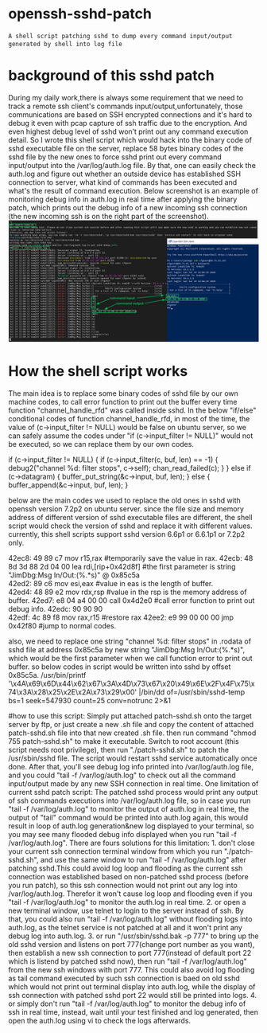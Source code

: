 # openssh-sshd-patch
    A shell script patching sshd to dump every command input/output generated by shell into log file
# background of this sshd patch
During my daily work,there is always some requirement that we need to track a remote ssh client's commands input/output,unfortunately, those communications are based on SSH encrypted connections and it's hard to debug it even with pcap capture of ssh traffic due to the encryption.
And even highest debug level of sshd won’t print out any command execution detail.
So I wrote this shell script which would hack into the binary code of sshd executable file on the server, replace 58 bytes binary codes of the sshd file by the new ones to force sshd print out every command input/output into the /var/log/auth.log file.
By that, one can easily check the auth.log and figure out whether an outside device has established SSH connection to server, what kind of commands has been executed and what's the result of command execution.
Below screenshot is an example of monitoring debug info in auth.log in real time after applying the binary patch, which prints out the debug info of a new incoming ssh connection (the new incoming ssh is on the right part of the screenshot).
    ![sample-output-of-patch-sshd](/images/patched-sshd-output.png)
# How the shell script works
The main idea is to replace some binary codes of sshd file by our own machine codes, to call error function to print out the buffer every time function "channel_handle_rfd" was called inside sshd.
In the below "if/else" conditional codes of function channel_handle_rfd, in most of the time, the value of (c->input_filter != NULL) would be false on ubuntu server, so we can safely assume the codes under "if (c->input_filter != NULL)" would not be executed, so we can replace them by our own codes.
>>>>>>>>>>>
if (c->input_filter != NULL) {
		if (c->input_filter(c, buf, len) == -1) {
			debug2("channel %d: filter stops", c->self);
			chan_read_failed(c);
		}
	} else if (c->datagram) {
		buffer_put_string(&c->input, buf, len);
	} else {
		buffer_append(&c->input, buf, len);
	}

>>>>>>>>>>
below are the main codes we used to replace the old ones in sshd with openssh version 7.2p2 on ubuntu server.
since the file size and memory address of different version of sshd executable files are different, the shell script
would check the version of sshd and replace it with different values.
currently, this shell scripts support sshd version 6.6p1 or 6.6.1p1 or 7.2p2 only.
>>>>>>>>>>
42ec8:       49 89 c7                mov    r15,rax				    #temporarily save the value in rax.
42ecb:       48 8d 3d 88 2d 04 00    lea    rdi,[rip+0x42d8f]			    #the first parameter is string "JimDbg:Msg In/Out:(%.*s)" @ 0x85c5a  
42ed2:       89 c6  		     mov    esi,eax				    #value in eas is the length of buffer.	
42ed4:       48 89 e2 		     mov    rdx,rsp				    #value in the rsp is the memory address of buffer.
42ed7:       e8 04 a4 00 00          call   0x4d2e0 <error>			     #call error function to print out debug info.
42edc:       90 90 90                
42edf:       4c 89 f8                mov    rax,r15				    #restore rax
42ee2:       e9 99 00 00 00          jmp    0x42f80				    #jump to normal codes.
>>>>>>>>>>>
also, we need to replace one string "channel %d: filter stops" in .rodata of sshd file at address 0x85c5a by new string "JimDbg:Msg In/Out:(%.*s)", which would be the first parameter when we call function error to print out buffer.
so below codes in script would be written into sshd by offset 0x85c5a.
/usr/bin/printf '\x4A\x69\x6D\x44\x62\x67\x3A\x4D\x73\x67\x20\x49\x6E\x2F\x4F\x75\x74\x3A\x28\x25\x2E\x2A\x73\x29\x00' |/bin/dd of=/usr/sbin/sshd-temp bs=1 seek=547930 count=25 conv=notrunc 2>&1
	
#how to use this script:
Simply put attached patch-sshd.sh onto the target server by ftp, or just create a new .sh file and copy the content of attached patch-sshd.sh file into that new created .sh file.
then run command "chmod 755 patch-sshd.sh" to make it executable.
Switch to root account (this script needs root privilege), then run "./patch-sshd.sh" to patch the /usr/sbin/sshd file. The script would restart sshd service automatically once done.
After that, you'll see debug log info printed into /var/log/auth.log file, and you could "tail -f /var/log/auth.log" to check out all the command input/output made by any new SSH connection in real time.
One limitation of current sshd patch script:
      The patched sshd process would print any output of ssh commands executions into /var/log/auth.log file, so in case you run "tail -f /var/log/auth.log" to monitor the output of auth.log in real time, the output of "tail" command would be printed into auth.log again, this would result in loop of auth.log generation&new log displayed to your terminal, so you may see many flooded debug info displayed when you run "tail -f /var/log/auth.log".
There are fours solutions for this limitation:
       1. don't close your current ssh connection terminal window from which you run "./patch-sshd.sh", and use the same window to run "tail -f /var/log/auth.log" after patching sshd.This could avoid log loop and flooding as the current ssh connection was established based on non-patched sshd process (before you run patch), so this ssh connection would not print out any log into /var/log/auth.log. Therefor it won't cause log loop and flooding even if you "tail -f /var/log/auth.log" to monitor the auth.log in real time.
       2. or open a new terminal window, use telnet to login to the server instead of ssh. By that, you could also run "tail -f /var/log/auth.log" without flooding logs into auth.log, as the telnet service is not patched at all and it won't print any debug log into auth.log.
       3. or run "/usr/sbin/sshd.bak -p 777" to bring up the old sshd version and listens on port 777(change port number as you want), then establish a new ssh connection to port 777(instead of default port 22 which is  listend by patched sshd now), then run "tail -f /var/log/auth.log" from the new ssh windows with port 777. This could also avoid log flooding as tail command executed by such ssh connection is baed on old sshd which would not print out terminal display into auth.log, while the display of ssh           connection  with patched sshd port 22 would still be printed into  logs. 
        4. or simply don't run "tail -f /var/log/auth.log" to monitor the debug info of ssh in real time, instead, wait until your test finished and log generated, then open the auth.log using vi to check the logs afterwards.
